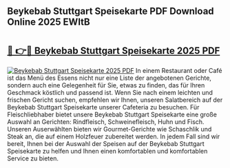 ## Beykebab Stuttgart Speisekarte PDF Download Online 2025 EWItB

# <h2><a href="http://gc70qqx.nevu.top/?p=Beykebab+Stuttgart+Speisekarte">🔗 👉🔴 Beykebab Stuttgart Speisekarte 2025 PDF</a></h2>

[![Beykebab Stuttgart Speisekarte 2025 PDF](https://i.imgur.com/dBaPXMq.png)](http://gc70qqx.nevu.top/?p=Beykebab+Stuttgart+Speisekarte)
In einem Restaurant oder Café ist das Menü des Essens nicht nur eine Liste der angebotenen Gerichte, sondern auch eine Gelegenheit für Sie, etwas zu finden, das für Ihren Geschmack köstlich und passend ist. Wenn Sie nach einem leichten und frischen Gericht suchen, empfehlen wir Ihnen, unseren Salatbereich auf der Beykebab Stuttgart Speisekarte unserer Cafeteria zu besuchen. Für Fleischliebhaber bietet unsere Beykebab Stuttgart Speisekarte eine große Auswahl an Gerichten: Rindfleisch, Schweinefleisch, Huhn und Fisch. Unseren Auserwählten bieten wir Gourmet-Gerichte wie Schaschlik und Steak an, die auf einem Holzfeuer zubereitet werden. In jedem Fall sind wir bereit, Ihnen bei der Auswahl der Speisen auf der Beykebab Stuttgart Speisekarte zu helfen und Ihnen einen komfortablen und komfortablen Service zu bieten.
